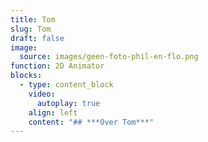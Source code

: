 ```yaml
---
title: Tom
slug: Tom
draft: false
image:
  source: images/geen-foto-phil-en-flo.png
function: 2D Animator
blocks:
  - type: content_block
    video:
      autoplay: true
    align: left
    content: "## ***Over Tom***"
---
```

